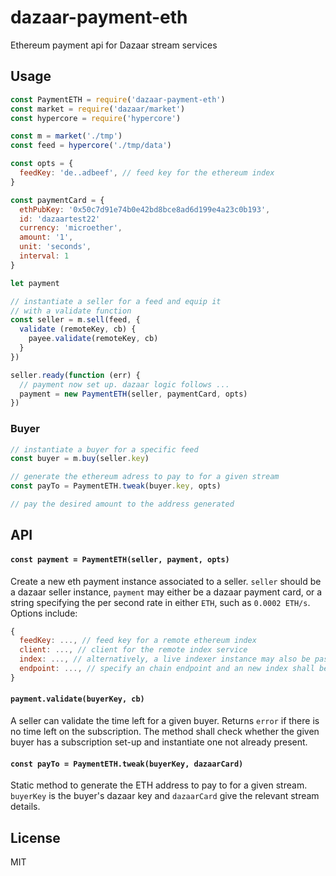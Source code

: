 # dazaar-payment-eth
Ethereum payment api for Dazaar stream services

## Usage

```js
const PaymentETH = require('dazaar-payment-eth')
const market = require('dazaar/market')
const hypercore = require('hypercore')

const m = market('./tmp')
const feed = hypercore('./tmp/data')

const opts = {
  feedKey: 'de..adbeef', // feed key for the ethereum index
}

const paymentCard = {
  ethPubKey: '0x50c7d91e74b0e42bd8bce8ad6d199e4a23c0b193',
  id: 'dazaartest22'
  currency: 'microether',
  amount: '1',
  unit: 'seconds',
  interval: 1
}

let payment

// instantiate a seller for a feed and equip it
// with a validate function
const seller = m.sell(feed, {
  validate (remoteKey, cb) {
    payee.validate(remoteKey, cb)
  }
})

seller.ready(function (err) {
  // payment now set up. dazaar logic follows ... 
  payment = new PaymentETH(seller, paymentCard, opts)
})
```

### Buyer
```js
// instantiate a buyer for a specific feed 
const buyer = m.buy(seller.key)

// generate the ethereum adress to pay to for a given stream
const payTo = PaymentETH.tweak(buyer.key, opts)

// pay the desired amount to the address generated
```

## API
#### `const payment = PaymentETH(seller, payment, opts)`
Create a new eth payment instance associated to a seller. `seller` should be a dazaar seller instance, `payment` may either be a dazaar payment card, or a string specifying the per second rate in either `ETH`, such as `0.0002 ETH/s`. Options include:
```js
{
  feedKey: ..., // feed key for a remote ethereum index
  client: ..., // client for the remote index service
  index: ..., // alternatively, a live indexer instance may also be passed in
  endpoint: ..., // specify an chain endpoint and an new index shall be made 
}
```

#### `payment.validate(buyerKey, cb)`
A seller can validate the time left for a given buyer. Returns `error` if there is no time left on the subscription. The method shall check whether the given buyer has a subscription set-up and instantiate one not already present.

#### `const payTo = PaymentETH.tweak(buyerKey, dazaarCard)`
Static method to generate the ETH address to pay to for a given stream. `buyerKey` is the buyer's dazaar key and `dazaarCard` give the relevant stream details.

## License
MIT
